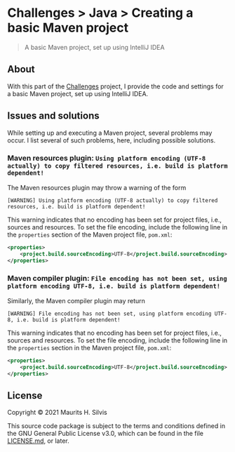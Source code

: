 # Challenges > Java > Creating a basic Maven project

> A basic Maven project, set up using IntelliJ IDEA

## About

With this part of the [Challenges](https://github.com/mauritssilvis/challenges) project, I provide the code and settings for a basic Maven project, set up using IntelliJ IDEA.

## Issues and solutions

While setting up and executing a Maven project, several problems may occur.
I list several of such problems, here, including possible solutions.

### Maven resources plugin: `Using platform encoding (UTF-8 actually) to copy filtered resources, i.e. build is platform dependent!`

The Maven resources plugin may throw a warning of the form

```text
[WARNING] Using platform encoding (UTF-8 actually) to copy filtered resources, i.e. build is platform dependent!
```

This warning indicates that no encoding has been set for project files, i.e., sources and resources.
To set the file encoding, include the following line in the `properties` section of the Maven project file, `pom.xml`:

```xml
<properties>
    <project.build.sourceEncoding>UTF-8</project.build.sourceEncoding>
</properties>
```

### Maven compiler plugin: `File encoding has not been set, using platform encoding UTF-8, i.e. build is platform dependent!` 

Similarly, the Maven compiler plugin may return

```text
[WARNING] File encoding has not been set, using platform encoding UTF-8, i.e. build is platform dependent!
```

This warning indicates that no encoding has been set for project files, i.e., sources and resources.
To set the file encoding, include the following line in the `properties` section in the Maven project file, `pom.xml`:

```xml
<properties>
    <project.build.sourceEncoding>UTF-8</project.build.sourceEncoding>
</properties>
```

## License

Copyright © 2021 Maurits H. Silvis

This source code package is subject to the terms and conditions defined in the GNU General Public License v3.0, which can be found in the file [LICENSE.md](../../LICENSE.md), or later.
